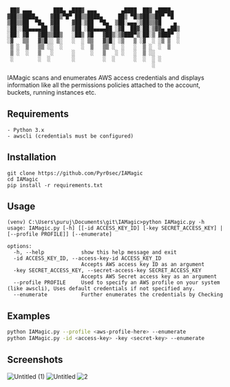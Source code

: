 ```

 ██▓ ▄▄▄       ███▄ ▄███▓ ▄▄▄        ▄████  ██▓ ▄████▄  
▓██▒▒████▄    ▓██▒▀█▀ ██▒▒████▄     ██▒ ▀█▒▓██▒▒██▀ ▀█  
▒██▒▒██  ▀█▄  ▓██    ▓██░▒██  ▀█▄  ▒██░▄▄▄░▒██▒▒▓█    ▄ 
░██░░██▄▄▄▄██ ▒██    ▒██ ░██▄▄▄▄██ ░▓█  ██▓░██░▒▓▓▄ ▄██▒
░██░ ▓█   ▓██▒▒██▒   ░██▒ ▓█   ▓██▒░▒▓███▀▒░██░▒ ▓███▀ ░
░▓   ▒▒   ▓▒█░░ ▒░   ░  ░ ▒▒   ▓▒█░ ░▒   ▒ ░▓  ░ ░▒ ▒  ░
 ▒ ░  ▒   ▒▒ ░░  ░      ░  ▒   ▒▒ ░  ░   ░  ▒ ░  ░  ▒   
 ▒ ░  ░   ▒   ░      ░     ░   ▒   ░ ░   ░  ▒ ░░        
 ░        ░  ░       ░         ░  ░      ░  ░  ░ ░      
                                               ░        
```
IAMagic scans and enumerates AWS access credentials and displays information like all the permissions policies attached to the account, buckets, running instances etc.


Requirements
---
```
- Python 3.x
- awscli (credentials must be configured)
```


Installation
---
```
git clone https://github.com/Pyr0sec/IAMagic
cd IAMagic
pip install -r requirements.txt
```


Usage
---
```shell
(venv) C:\Users\puruj\Documents\git\IAMagic>python IAMagic.py -h                                 
usage: IAMagic.py [-h] [[-id ACCESS_KEY_ID] [-key SECRET_ACCESS_KEY] | [--profile PROFILE]] [--enumerate]

options:
  -h, --help            show this help message and exit
  -id ACCESS_KEY_ID, --access-key-id ACCESS_KEY_ID
                        Accepts AWS access key ID as an argument
  -key SECRET_ACCESS_KEY, --secret-access-key SECRET_ACCESS_KEY
                        Accepts AWS Secret access key as an argument
  --profile PROFILE     Used to specify an AWS profile on your system (like awscli), Uses default credentials if not specified any.
  --enumerate           Further enumerates the credentials by Checking    
```


Examples
---
```bash
python IAMagic.py --profile <aws-profile-here> --enumerate
python IAMagic.py -id <access-key> -key <secret-key> --enumerate
```


Screenshots
---
![Untitled (1)](https://user-images.githubusercontent.com/74669749/205364142-98d07cf6-7046-4104-bfac-f3cdac29bc6e.png)
![Untitled](https://user-images.githubusercontent.com/74669749/205365446-cb92c08b-aa60-4f16-9fa7-241b412c5a5b.png)
![2](https://user-images.githubusercontent.com/74669749/205368513-375b2fa6-7dc4-4c0e-9983-0da8805cdc72.png)
